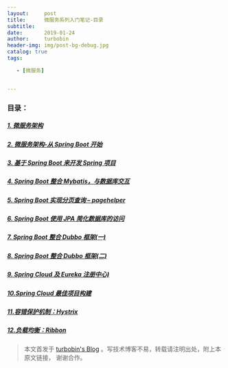```yaml
---
layout:     post
title:      微服务系列入门笔记-目录
subtitle:   
date:       2019-01-24
author:     turbobin
header-img: img/post-bg-debug.jpg
catalog: true
tags:

   - [微服务]


---
```


### 目录：

##### [1. 微服务架构](https://turbobin.github.io/2018/12/15/microservice/)

##### [2. 微服务架构-从 Spring Boot 开始](https://turbobin.github.io/2018/12/15/start-springboot/)

##### [3. 基于 Spring Boot 来开发 Spring 项目](https://turbobin.github.io/2018/12/16/spring-with-springboot/)

##### [4. Spring Boot 整合 Mybatis，与数据库交互](https://turbobin.github.io/2018/12/17/springboot-with-mybatis/)

##### [5. Spring Boot 实现分页查询 – pagehelper](https://turbobin.github.io/2018/12/18/springboot-pagehelper/)


##### [6. Spring Boot 使用 JPA 简化数据库的访问](https://turbobin.github.io/2018/12/19/springboot-with-jpa/)

##### [7. Spring Boot 整合 Dubbo 框架(一)](https://turbobin.github.io/2018/12/20/springboot-with-dubbo-1/)

##### [8. Spring Boot 整合 Dubbo 框架(二)](https://turbobin.github.io/2018/12/21/springboot-with-dubbo-2/)

##### [9. Spring Cloud 及 Eureka 注册中心)](https://turbobin.github.io/2019/01/07/springcloud-and-eureka/)

##### [10.Spring Cloud 最佳项目构建](https://turbobin.github.io/2019/01/10/best-springcloud-practice/)

##### [11.容错保护机制：Hystrix](https://turbobin.github.io/2019/01/13/learn-hystrix/)

##### [12.负载均衡：Ribbon](https://turbobin.github.io/2019/01/13/learn-ribbon/)



> 本文首发于 [turbobin's Blog](https://turbobin.github.io/) 。写技术博客不易，转载请注明出处，附上本原文链接， 谢谢合作。